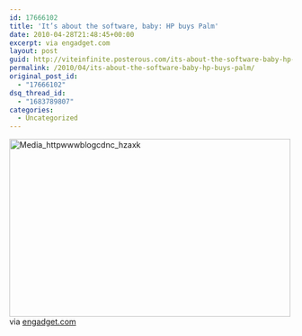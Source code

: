 ```yaml
---
id: 17666102
title: 'It’s about the software, baby: HP buys Palm'
date: 2010-04-28T21:48:45+00:00
excerpt: via engadget.com
layout: post
guid: http://viteinfinite.posterous.com/its-about-the-software-baby-hp-buys-palm
permalink: /2010/04/its-about-the-software-baby-hp-buys-palm/
original_post_id:
  - "17666102"
dsq_thread_id:
  - "1683789807"
categories:
  - Uncategorized
---
```

<div class="posterous_bookmarklet_entry">
  <div class='p_embed p_image_embed'>
    <a href="http://www.viteinfinite.com/wp-content/uploads/2013/03/media_httpwwwblogcdnc_hzaxk-scaled1000.jpg"><img alt="Media_httpwwwblogcdnc_hzaxk" height="316" src="http://www.viteinfinite.com/wp-content/uploads/2013/03/media_httpwwwblogcdnc_hzaxk-scaled1000.jpg?w=300" width="500" /></a>
  </div>
  
  <div class="posterous_quote_citation">
    via <a href="http://www.engadget.com/2010/04/28/hp-buys-palm/">engadget.com</a>
  </div>
</div>